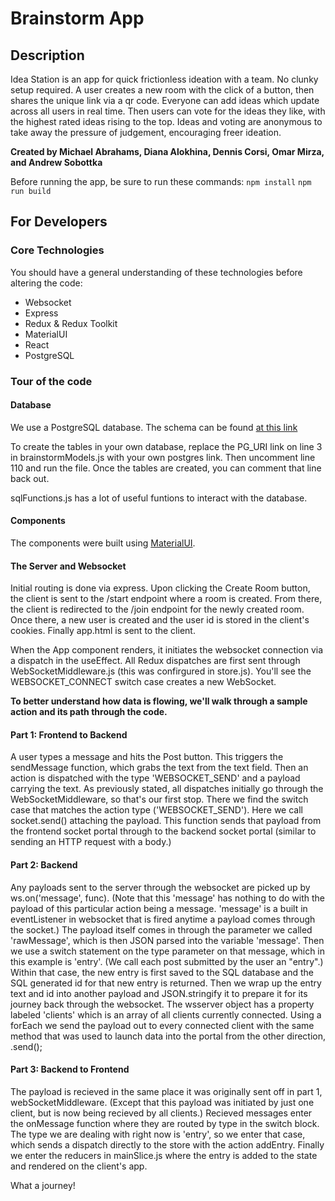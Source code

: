 # Brainstorm App

## Description

Idea Station is an app for quick frictionless ideation with a team. No clunky setup required. A user creates a new room with the click of a button, then shares the unique link via a qr code. Everyone can add ideas which update across all users in real time. Then users can vote for the ideas they like, with the highest rated ideas rising to the top. Ideas and voting are anonymous to take away the pressure of judgement, encouraging freer ideation.

**Created by Michael Abrahams, Diana Alokhina, Dennis Corsi, Omar Mirza, and Andrew Sobottka**

Before running the app, be sure to run these commands:
`npm install`
`npm run build`

## For Developers

### Core Technologies

You should have a general understanding of these technologies before altering the code:

- Websocket
- Express
- Redux & Redux Toolkit
- MaterialUI
- React
- PostgreSQL

### Tour of the code

#### Database

We use a PostgreSQL database. The schema can be found [at this link](https://drawsql.app/teams/goblin-shark/diagrams/brainstorm-app)

To create the tables in your own database, replace the PG_URI link on line 3 in brainstormModels.js with your own postgres link. Then uncomment line 110 and run the file. Once the tables are created, you can comment that line back out.

sqlFunctions.js has a lot of useful funtions to interact with the database.

#### Components

The components were built using [MaterialUI](https://mui.com/material-ui/).

#### The Server and Websocket

Initial routing is done via express. Upon clicking the Create Room button, the client is sent to the /start endpoint where a room is created. From there, the client is redirected to the /join endpoint for the newly created room. Once there, a new user is created and the user id is stored in the client's cookies. Finally app.html is sent to the client.

When the App component renders, it initiates the websocket connection via a dispatch in the useEffect. All Redux dispatches are first sent through WebSocketMiddleware.js (this was confirgured in store.js). You'll see the WEBSOCKET_CONNECT switch case creates a new WebSocket.

**To better understand how data is flowing, we'll walk through a sample action and its path through the code.**

#### Part 1: Frontend to Backend

A user types a message and hits the Post button. This triggers the sendMessage function, which grabs the text from the text field. Then an action is dispatched with the type 'WEBSOCKET_SEND' and a payload carrying the text. As previously stated, all dispatches initially go through the WebSocketMiddleware, so that's our first stop. There we find the switch case that matches the action type ('WEBSOCKET_SEND'). Here we call socket.send() attaching the payload. This function sends that payload from the frontend socket portal through to the backend socket portal (similar to sending an HTTP request with a body.)

#### Part 2: Backend

Any payloads sent to the server through the websocket are picked up by ws.on('message', func). (Note that this 'message' has nothing to do with the payload of this particular action being a message. 'message' is a built in eventListener in websocket that is fired anytime a payload comes through the socket.) The payload itself comes in through the parameter we called 'rawMessage', which is then JSON parsed into the variable 'message'. Then we use a switch statement on the type parameter on that message, which in this example is 'entry'. (We call each post submitted by the user an "entry".) Within that case, the new entry is first saved to the SQL database and the SQL generated id for that new entry is returned. Then we wrap up the entry text and id into another payload and JSON.stringify it to prepare it for its journey back through the websocket. The wsserver object has a property labeled 'clients' which is an array of all clients currently connected. Using a forEach we send the payload out to every connected client with the same method that was used to launch data into the portal from the other direction, .send();

#### Part 3: Backend to Frontend

The payload is recieved in the same place it was originally sent off in part 1, webSocketMiddleware. (Except that this payload was initiated by just one client, but is now being recieved by all clients.) Recieved messages enter the onMessage function where they are routed by type in the switch block. The type we are dealing with right now is 'entry', so we enter that case, which sends a dispatch directly to the store with the action addEntry. Finally we enter the reducers in mainSlice.js where the entry is added to the state and rendered on the client's app.

What a journey!
